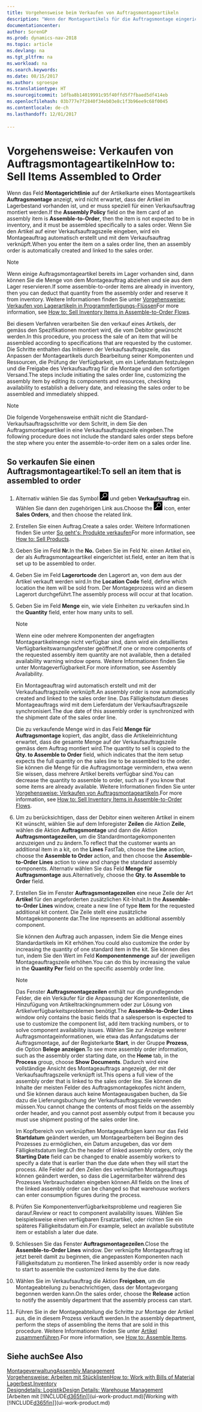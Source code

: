 ```yaml
---
title: Vorgehensweise beim Verkaufen von Auftragsmontageartikeln
description: "Wenn der Montageartikels für die Auftragsmontage eingerichtet ist, dann nimmt der Standard-Verkaufsauftragsprozess an, dass der Artikel nicht auf Lager ist und für den jeweiligen Verkaufsauftrag speziell montiert werden muss. Wenn Sie den Artikel auf einer Verkaufsauftragszeile eingeben, wird ein Montageauftrag automatisch erstellt und mit dem Verkaufsauftrag verknüpft."
documentationcenter: 
author: SorenGP
ms.prod: dynamics-nav-2018
ms.topic: article
ms.devlang: na
ms.tgt_pltfrm: na
ms.workload: na
ms.search.keywords: 
ms.date: 08/15/2017
ms.author: sgroespe
ms.translationtype: HT
ms.sourcegitcommit: 1dfba8b14019991c95f40ffd5f7fbaed5df414eb
ms.openlocfilehash: 03b777e7f2840f34eb03e8c1f3b96ee9c68f0045
ms.contentlocale: de-ch
ms.lasthandoff: 12/01/2017

---
```

# <a name="how-to-sell-items-assembled-to-order"></a><span data-ttu-id="981e3-104">Vorgehensweise: Verkaufen von Auftragsmontageartikeln</span><span class="sxs-lookup"><span data-stu-id="981e3-104">How to: Sell Items Assembled to Order</span></span>
<span data-ttu-id="981e3-105">Wenn das Feld **Montagerichtlinie** auf der Artikelkarte eines Montageartikels  **Auftragsmontage** anzeigt, wird nicht erwartet, dass der Artikel im Lagerbestand vorhanden ist, und er muss speziell für einen Verkaufsauftrag montiert werden.</span><span class="sxs-lookup"><span data-stu-id="981e3-105">If the **Assembly Policy** field on the item card of an assembly item is **Assemble-to-Order**, then the item is not expected to be in inventory, and it must be assembled specifically to a sales order.</span></span> <span data-ttu-id="981e3-106">Wenn Sie den Artikel auf einer Verkaufsauftragszeile eingeben, wird ein Montageauftrag automatisch erstellt und mit dem Verkaufsauftrag verknüpft.</span><span class="sxs-lookup"><span data-stu-id="981e3-106">When you enter the item on a sales order line, then an assembly order is automatically created and linked to the sales order.</span></span>  

> [!NOTE]  
>  <span data-ttu-id="981e3-107">Wenn einige Auftragsmontageartikel bereits im Lager vorhanden sind, dann können Sie die Menge von dem Montageauftrag abziehen und sie aus dem Lager reservieren.</span><span class="sxs-lookup"><span data-stu-id="981e3-107">If some assemble-to-order items are already in inventory, then you can deduct that quantity from the assembly order and reserve it from inventory.</span></span> <span data-ttu-id="981e3-108">Weitere Informationen finden Sie unter [Vorgehensweise: Verkaufen von Lagerartikeln in Programmfertigungs-Flüssen](assembly-how-to-sell-assemble-to-order-items-and-inventory-items-together.md)</span><span class="sxs-lookup"><span data-stu-id="981e3-108">For more information, see [How to: Sell Inventory Items in Assemble-to-Order Flows](assembly-how-to-sell-assemble-to-order-items-and-inventory-items-together.md).</span></span>  

<span data-ttu-id="981e3-109">Bei diesem Verfahren verarbeiten Sie den verkauf eines Artikels, der gemäss den Spezifikationen montiert wird, die vom Debitor gewünscht werden.</span><span class="sxs-lookup"><span data-stu-id="981e3-109">In this procedure, you process the sale of an item that will be assembled according to specifications that are requested by the customer.</span></span> <span data-ttu-id="981e3-110">Die Schritte enthalten das Initiieren der Verkaufsauftragszeile, das Anpassen der Montageartikels durch Bearbeitung seiner Komponenten und Ressourcen, die Prüfung der Verfügbarkeit, um ein Lieferdatum festzulegen und die Freigabe des Verkaufsauftrag für die Montage und den sofortigen Versand.</span><span class="sxs-lookup"><span data-stu-id="981e3-110">The steps include initiating the sales order line, customizing the assembly item by editing its components and resources, checking availability to establish a delivery date, and releasing the sales order to be assembled and immediately shipped.</span></span>  

> [!NOTE]  
>  <span data-ttu-id="981e3-111">Die folgende Vorgehensweise enthält nicht die Standard-Verkaufsauftragsschritte vor dem Schritt, in dem Sie den Auftragsmontageartikel in eine Verkaufsauftragszeile eingeben.</span><span class="sxs-lookup"><span data-stu-id="981e3-111">The following procedure does not include the standard sales order steps before the step where you enter the assemble-to-order item on a sales order line.</span></span>  

## <a name="to-sell-an-item-that-is-assembled-to-order"></a><span data-ttu-id="981e3-112">So verkaufen Sie einen Auftragsmontageartikel:</span><span class="sxs-lookup"><span data-stu-id="981e3-112">To sell an item that is assembled to order</span></span>  
1.  <span data-ttu-id="981e3-113">Alternativ wählen Sie das Symbol ![Nach Seite oder Bericht suchen](media/ui-search/search_small.png "Nach Seite oder Bericht suchen") und geben **Verkaufsauftrag** ein. Wählen Sie dann den zugehörigen Link aus.</span><span class="sxs-lookup"><span data-stu-id="981e3-113">Choose the ![Search for Page or Report](media/ui-search/search_small.png "Search for Page or Report icon") icon, enter **Sales Orders**, and then choose the related link.</span></span>  
2.  <span data-ttu-id="981e3-114">Erstellen Sie einen Auftrag.</span><span class="sxs-lookup"><span data-stu-id="981e3-114">Create a sales order.</span></span> <span data-ttu-id="981e3-115">Weitere Informationen finden Sie unter [So geht's: Produkte verkaufen](sales-how-sell-products.md)</span><span class="sxs-lookup"><span data-stu-id="981e3-115">For more information, see [How to: Sell Products](sales-how-sell-products.md).</span></span>  
3.  <span data-ttu-id="981e3-116">Geben Sie im Feld **Nr.**</span><span class="sxs-lookup"><span data-stu-id="981e3-116">In the **No.**</span></span> <span data-ttu-id="981e3-117">Geben Sie im Feld Nr. einen Artikel ein, der als Auftragsmontageartikel eingerichtet ist.</span><span class="sxs-lookup"><span data-stu-id="981e3-117">field, enter an item that is set up to be assembled to order.</span></span>  
4.  <span data-ttu-id="981e3-118">Geben Sie im Feld **Lagerortcode** den Lagerort an, von dem aus der Artikel verkauft werden wird.</span><span class="sxs-lookup"><span data-stu-id="981e3-118">In the **Location Code** field, define which location the item will be sold from.</span></span> <span data-ttu-id="981e3-119">Der Montageprozess wird an diesem Lagerort durchgeführt.</span><span class="sxs-lookup"><span data-stu-id="981e3-119">The assembly process will occur at that location.</span></span>  
5.  <span data-ttu-id="981e3-120">Geben Sie im Feld **Menge** ein, wie viele Einheiten zu verkaufen sind.</span><span class="sxs-lookup"><span data-stu-id="981e3-120">In the **Quantity** field, enter how many units to sell.</span></span>  

    > [!NOTE]  
    >  <span data-ttu-id="981e3-121">Wenn eine oder mehrere Komponenten der angefragten Montageartikelmenge nicht verfügbar sind, dann wird ein detailliertes Verfügbarkeitswarnungsfenster geöffnet.</span><span class="sxs-lookup"><span data-stu-id="981e3-121">If one or more components of the requested assembly item quantity are not available, then a detailed availability warning window opens.</span></span> <span data-ttu-id="981e3-122">Weitere Informationen finden Sie unter Montageverfügbarkeit.</span><span class="sxs-lookup"><span data-stu-id="981e3-122">For more information, see Assembly Availability.</span></span>  

    <span data-ttu-id="981e3-123">Ein Montageauftrag wird automatisch erstellt und mit der Verkaufsauftragszeile verknüpft.</span><span class="sxs-lookup"><span data-stu-id="981e3-123">An assembly order is now automatically created and linked to the sales order line.</span></span> <span data-ttu-id="981e3-124">Das Fälligkeitsdatum dieses Montageauftrags wird mit dem Lieferdatum der Verkaufsauftragszeile synchronisiert.</span><span class="sxs-lookup"><span data-stu-id="981e3-124">The due date of this assembly order is synchronized with the shipment date of the sales order line.</span></span>  

    <span data-ttu-id="981e3-125">Die zu verkaufende Menge wird in das Feld **Menge für Auftragsmontage** kopiert, das angibt, dass die Artikeleinrichtung erwartet, dass die gesamte Menge auf der Verkaufsauftragszeile gemäss dem Auftrag montiert wird.</span><span class="sxs-lookup"><span data-stu-id="981e3-125">The quantity to sell is copied to the **Qty. to Assemble to Order** field, which indicates that the item setup expects the full quantity on the sales line to be assembled to the order.</span></span> <span data-ttu-id="981e3-126">Sie können die Menge für die Auftragsmontage vermindern, etwa wenn Sie wissen, dass mehrere Artikel bereits verfügbar sind.</span><span class="sxs-lookup"><span data-stu-id="981e3-126">You can decrease the quantity to assemble to order, such as if you know that some items are already available.</span></span> <span data-ttu-id="981e3-127">Weitere Informationen finden Sie unter [Vorgehensweise: Verkaufen von Auftragsmontageartikeln](assembly-how-to-sell-inventory-items-in-assemble-to-order-flows.md).</span><span class="sxs-lookup"><span data-stu-id="981e3-127">For more information, see [How to: Sell Inventory Items in Assemble-to-Order Flows](assembly-how-to-sell-inventory-items-in-assemble-to-order-flows.md).</span></span>  

6.  <span data-ttu-id="981e3-128">Um zu berücksichtigen, dass der Debitor einen weiteren Artikel in einem Kit wünscht, wählen Sie auf dem Inforegister **Zeilen** die Aktion **Zeile**, wählen die Aktion **Auftragsmontage** und dann die Aktion **Auftragsmontagezeilen**, um die Standardmontagekomponenten anzuzeigen und zu ändern.</span><span class="sxs-lookup"><span data-stu-id="981e3-128">To reflect that the customer wants an additional item in a kit, on the **Lines** FastTab, choose the **Line** action, choose the **Assemble to Order** action, and then choose the **Assemble-to-Order Lines** action to view and change the standard assembly components.</span></span> <span data-ttu-id="981e3-129">Alternativ wählen Sie das Feld **Menge für Auftragsmontage** aus.</span><span class="sxs-lookup"><span data-stu-id="981e3-129">Alternatively, choose the **Qty. to Assemble to Order** field.</span></span>  
7.  <span data-ttu-id="981e3-130">Erstellen Sie im Fenster **Auftragsmontagezeilen** eine neue Zeile der Art **Artikel** für den angeforderten zusätzlichen Kit-Inhalt.</span><span class="sxs-lookup"><span data-stu-id="981e3-130">In the **Assemble-to-Order Lines** window, create a new line of type **Item** for the requested additional kit content.</span></span> <span data-ttu-id="981e3-131">Die Zeile stellt eine zusätzliche Montagekomponente dar.</span><span class="sxs-lookup"><span data-stu-id="981e3-131">The line represents an additional assembly component.</span></span>  

    <span data-ttu-id="981e3-132">Sie können den Auftrag auch anpassen, indem Sie die Menge eines Standardartikels im Kit erhöhen.</span><span class="sxs-lookup"><span data-stu-id="981e3-132">You could also customize the order by increasing the quantity of one standard item in the kit.</span></span> <span data-ttu-id="981e3-133">Sie können dies tun, indem Sie den Wert im Feld **Komponentenmenge** auf der jeweiligen Montageauftragszeile erhöhen.</span><span class="sxs-lookup"><span data-stu-id="981e3-133">You can do this by increasing the value in the **Quantity Per** field on the specific assembly order line.</span></span>  

    > [!NOTE]  
    >  <span data-ttu-id="981e3-134">Das Fenster **Auftragsmontagezeilen** enthält nur die grundlegenden Felder, die ein Verkäufer für die Anpassung der Komponentenliste, die Hinzufügung von Artikeltrackingnummern oder zur Lösung von Artikelverfügbarkeitsproblemen benötigt.</span><span class="sxs-lookup"><span data-stu-id="981e3-134">The **Assemble-to-Order Lines** window only contains the basic fields that a salesperson is expected to use to customize the component list, add item tracking numbers, or to solve component availability issues.</span></span> <span data-ttu-id="981e3-135">Wählen Sie zur Anzeige weiterer Auftragsmontageinformationen, wie etwa das Anfangsdatums der Auftragsmontage, auf der Registerkarte **Start**, in der Gruppe **Prozess**, die Option **Belege anzeigen**.</span><span class="sxs-lookup"><span data-stu-id="981e3-135">To see more assembly order information, such as the assembly order starting date, on the **Home** tab, in the **Process** group, choose **Show Documents**.</span></span> <span data-ttu-id="981e3-136">Dadurch wird eine vollständige Ansicht des Montageauftrags angezeigt, der mit der Verkaufsauftragszeile verknüpft ist.</span><span class="sxs-lookup"><span data-stu-id="981e3-136">This opens a full view of the assembly order that is linked to the sales order line.</span></span> <span data-ttu-id="981e3-137">Sie können die Inhalte der meisten Felder des Auftragsmontagekopfes nicht ändern, und Sie können daraus auch keine Montageausgaben buchen, da Sie dazu die Lieferungsbuchung der Verkaufsauftragszeile verwenden müssen.</span><span class="sxs-lookup"><span data-stu-id="981e3-137">You cannot change the contents of most fields on the assembly order header, and you cannot post assembly output from it because you must use shipment posting of the sales order line.</span></span>  
    >   
    >  <span data-ttu-id="981e3-138">Im Kopfbereich von verknüpften Montageaufträgen kann nur das Feld **Startdatum** geändert werden, um Montagearbeitern bei Beginn des Prozesses zu ermöglichen, ein Datum anzugeben, das vor dem Fälligkeitsdatum liegt.</span><span class="sxs-lookup"><span data-stu-id="981e3-138">On the header of linked assembly orders, only the **Starting Date** field can be changed to enable assembly workers to specify a date that is earlier than the due date when they will start the process.</span></span> <span data-ttu-id="981e3-139">Alle Felder auf den Zeilen des verknüpften Montageauftrags können geändert werden, so dass die Lagermitarbeiter während des Prozesses Verbrauchsdaten eingeben können.</span><span class="sxs-lookup"><span data-stu-id="981e3-139">All fields on the lines of the linked assembly order can be changed so that warehouse workers can enter consumption figures during the process.</span></span>  

8.  <span data-ttu-id="981e3-140">Prüfen Sie Komponentenverfügbarkeitsprobleme und reagieren Sie darauf.</span><span class="sxs-lookup"><span data-stu-id="981e3-140">Review or react to component availability issues.</span></span> <span data-ttu-id="981e3-141">Wählen Sie beispielsweise einen verfügbaren Ersatzartikel, oder richten Sie ein späteres Fälligkeitsdatum ein.</span><span class="sxs-lookup"><span data-stu-id="981e3-141">For example, select an available substitute item or establish a later due date.</span></span>  
9. <span data-ttu-id="981e3-142">Schliessen Sie das Fenster **Auftragsmontagezeilen**.</span><span class="sxs-lookup"><span data-stu-id="981e3-142">Close the **Assemble-to-Order Lines** window.</span></span> <span data-ttu-id="981e3-143">Der verknüpfte Montageauftrag ist jetzt bereit damit zu beginnen, die angepassten Komponenten nach Fälligkeitsdatum zu montieren.</span><span class="sxs-lookup"><span data-stu-id="981e3-143">The linked assembly order is now ready to start to assemble the customized items by the due date.</span></span>  
10. <span data-ttu-id="981e3-144">Wählen Sie im Verkaufsauftrag die Aktion **Freigeben**, um die Montageabteilung zu benachrichtigen, dass der Montagevorgang begonnen werden kann.</span><span class="sxs-lookup"><span data-stu-id="981e3-144">On the sales order, choose the **Release** action to notify the assembly department that the assembly process can start.</span></span>  
11. <span data-ttu-id="981e3-145">Führen Sie in der Montageabteilung die Schritte zur Montage der Artikel aus, die in diesem Prozess verkauft werden.</span><span class="sxs-lookup"><span data-stu-id="981e3-145">In the assembly department, perform the steps of assembling the items that are sold in this procedure.</span></span> <span data-ttu-id="981e3-146">Weitere Informationen finden Sie unter [Artikel zusammenführen](assembly-how-to-assemble-items.md).</span><span class="sxs-lookup"><span data-stu-id="981e3-146">For more information, see [How to: Assemble Items](assembly-how-to-assemble-items.md).</span></span>  

## <a name="see-also"></a><span data-ttu-id="981e3-147">Siehe auch</span><span class="sxs-lookup"><span data-stu-id="981e3-147">See Also</span></span>  
[<span data-ttu-id="981e3-148">Montageverwaltung</span><span class="sxs-lookup"><span data-stu-id="981e3-148">Assembly Management</span></span>](assembly-assemble-items.md)  
[<span data-ttu-id="981e3-149">Vorgehensweise: Arbeiten mit Stücklisten</span><span class="sxs-lookup"><span data-stu-id="981e3-149">How to: Work with Bills of Material</span></span>](inventory-how-work-BOMs.md)  
[<span data-ttu-id="981e3-150">Lagerbest.</span><span class="sxs-lookup"><span data-stu-id="981e3-150">Inventory</span></span>](inventory-manage-inventory.md)  
[<span data-ttu-id="981e3-151">Designdetails: Logistik</span><span class="sxs-lookup"><span data-stu-id="981e3-151">Design Details: Warehouse Management</span></span>](design-details-warehouse-management.md)  
<span data-ttu-id="981e3-152">[Arbeiten mit [!INCLUDE[d365fin](includes/d365fin_md.md)]](ui-work-product.md)</span><span class="sxs-lookup"><span data-stu-id="981e3-152">[Working with [!INCLUDE[d365fin](includes/d365fin_md.md)]](ui-work-product.md)</span></span>

